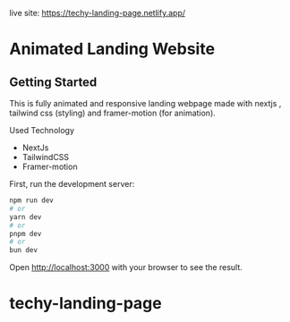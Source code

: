 live site: https://techy-landing-page.netlify.app/
# Animated Landing Website

## Getting Started

This is fully animated and responsive landing webpage made with nextjs , tailwind css (styling) and framer-motion (for animation).

Used Technology

- NextJs
- TailwindCSS
- Framer-motion

First, run the development server:

```bash
npm run dev
# or
yarn dev
# or
pnpm dev
# or
bun dev
```

Open [http://localhost:3000](http://localhost:3000) with your browser to see the result.

# techy-landing-page
